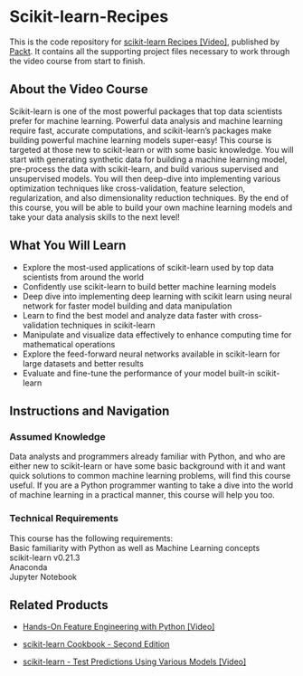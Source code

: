 # Scikit-learn-Recipes

This is the code repository for [scikit-learn Recipes [Video]](https://www.packtpub.com/data/scikit-learn-recipes-video), published by [Packt](https://www.packtpub.com/?utm_source=github). It contains all the supporting project files necessary to work through the video course from start to finish.

## About the Video Course
Scikit-learn is one of the most powerful packages that top data scientists prefer for machine learning. Powerful data analysis and machine learning require fast, accurate computations, and scikit-learn’s packages make building powerful machine learning models super-easy!
This course is targeted at those new to scikit-learn or with some basic knowledge. You will start with generating synthetic data for building a machine learning model, pre-process the data with scikit-learn, and build various supervised and unsupervised models. You will then deep-dive into implementing various optimization techniques like cross-validation, feature selection, regularization, and also dimensionality reduction techniques.
By the end of this course, you will be able to build your own machine learning models and take your data analysis skills to the next level!


<H2>What You Will Learn</H2>
<DIV class=book-info-will-learn-text>
<UL>
<LI>Explore the most-used applications of scikit-learn used by top data scientists from around the world
<LI>Confidently use scikit-learn to build better machine learning models
<LI>Deep dive into implementing deep learning with scikit learn using neural network for faster model building and data manipulation
<LI>Learn to find the best model and analyze data faster with cross-validation techniques in scikit-learn
<LI>Manipulate and visualize data effectively to enhance computing time for mathematical operations
<LI>Explore the feed-forward neural networks available in scikit-learn for large datasets and better results
<LI>Evaluate and fine-tune the performance of your model built-in scikit-learn
</LI></UL></DIV>

## Instructions and Navigation
### Assumed Knowledge
Data analysts and programmers already familiar with Python, and who are either new to scikit-learn or have some basic background with it and want quick solutions to common machine learning problems, will find this course useful. If you are a Python programmer wanting to take a dive into the world of machine learning in a practical manner, this course will help you too.	


### Technical Requirements
This course has the following requirements:<br/>
Basic familiarity with Python as well as Machine Learning concepts  <br/>
scikit-learn v0.21.3<br/>
Anaconda<br/> 
Jupyter Notebook<br/>






## Related Products
* [Hands-On Feature Engineering with Python [Video]](https://www.packtpub.com/big-data-and-business-intelligence/hands-feature-engineering-python-video)

* [scikit-learn Cookbook - Second Edition](https://www.packtpub.com/big-data-and-business-intelligence/scikit-learn-cookbook-second-edition)

* [scikit-learn - Test Predictions Using Various Models [Video]](https://www.packtpub.com/big-data-and-business-intelligence/scikit-learn-test-predictions-using-various-models-video)
